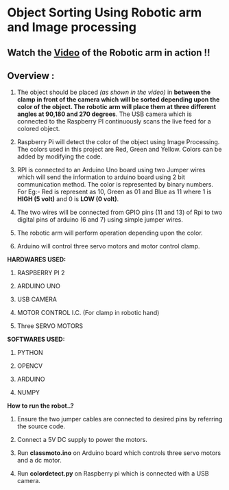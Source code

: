 # **Object Sorting Using Robotic arm and Image processing**

## Watch the <a href="https://youtu.be/t3t1tSswEEQ">Video</a> of the Robotic arm in action !!

## Overview : 


1. The object should be placed *(as shown in the video)* in **between the clamp in front of the camera which will be sorted depending upon the color of the object. The robotic arm will place them at three different angles at 90,180 and 270 degrees**. The USB camera which is connected to the Raspberry PI continuously scans the live feed for a colored object.


2. Raspberry Pi will detect the color of the object using Image Processing. The colors used in this project are Red, Green and Yellow. Colors can be added by modifying the code.


3. RPI is connected to an Arduino Uno board using two Jumper wires which will send the information to arduino board using 2 bit communication method. The color is represented by binary numbers.
For Eg:- Red is represent as 10, Green as 01 and Blue as 11 where 1 is **HIGH (5 volt)** and 0 is **LOW (0 volt)**.

4. The two wires will be connected from GPIO pins (11 and 13) of Rpi to two digital pins of arduino (6 and 7) using simple jumper wires.

5. The robotic arm will perform operation depending upon the color.


6. Arduino will control three servo motors and motor control clamp. 



  
**HARDWARES USED:**


1. RASPBERRY PI 2


2. ARDUINO UNO


3. USB CAMERA


4. MOTOR CONTROL I.C. (For clamp in robotic hand)


5. Three SERVO MOTORS




**SOFTWARES USED:**


1. PYTHON


2. OPENCV


3. ARDUINO


4. NUMPY


**How to run the robot..?**


1. Ensure the two jumper cables are connected to desired pins by referring the source code.

2. Connect a 5V DC supply to power the motors.

3. Run **classmoto.ino** on Arduino board which controls three servo motors and a dc motor.

4. Run **colordetect.py** on Raspberry pi which is connected with a USB camera.





 
